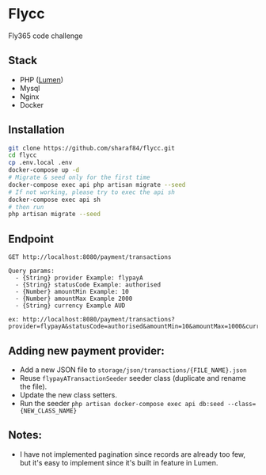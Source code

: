 # Flycc

Fly365 code challenge


## Stack
- PHP ([Lumen](https://lumen.laravel.com/))
- Mysql
- Nginx
- Docker

## Installation

```bash
git clone https://github.com/sharaf84/flycc.git
cd flycc
cp .env.local .env
docker-compose up -d
# Migrate & seed only for the first time
docker-compose exec api php artisan migrate --seed
# If not working, please try to exec the api sh
docker-compose exec api sh
# then run
php artisan migrate --seed
```

## Endpoint

```
GET http://localhost:8080/payment/transactions

Query params:
  - {String} provider Example: flypayA
  - {String} statusCode Example: authorised
  - {Number} amountMin Example: 10
  - {Number} amountMax Example 2000
  - {String} currency Example AUD

ex: http://localhost:8080/payment/transactions?provider=flypayA&statusCode=authorised&amountMin=10&amountMax=1000&currency=AUD
```

## Adding new payment provider:
- Add a new JSON file to `storage/json/transactions/{FILE_NAME}.json`
- Reuse `flypayATransactionSeeder` seeder class (duplicate and rename the file).
- Update the new class setters.
- Run the seeder `php artisan docker-compose exec api db:seed --class={NEW_CLASS_NAME}`

## Notes:
- I have not implemented pagination since records are already too few, but it's easy to implement since it's built in feature in Lumen.